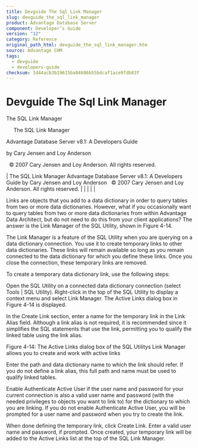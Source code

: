 ```yaml
---
title: Devguide The Sql Link Manager
slug: devguide_the_sql_link_manager
product: Advantage Database Server
component: Developer’s Guide
version: "12"
category: Reference
original_path_html: devguide_the_sql_link_manager.htm
source: Advantage CHM
tags:
  - devguide
  - developers-guide
checksum: 1d44acb3b19615ba84606b55bdcaf1ace9fdb83f
---
```


# Devguide The Sql Link Manager

The SQL Link Manager

     The SQL Link Manager

Advantage Database Server v8.1: A Developers Guide

by Cary Jensen and Loy Anderson

  © 2007 Cary Jensen and Loy Anderson. All rights reserved.

| The SQL Link Manager  Advantage Database Server v8.1: A Developers Guide  by Cary Jensen and Loy Anderson    © 2007 Cary Jensen and Loy Anderson. All rights reserved. |  |  |  |  |

Links are objects that you add to a data dictionary in order to query tables from two or more data dictionaries. However, what if you occasionally want to query tables from two or more data dictionaries from within Advantage Data Architect, but do not need to do this from your client applications? The answer is the Link Manager of the SQL Utility, shown in Figure 4-14.

The Link Manager is a feature of the SQL Utility when you are querying on a data dictionary connection. You use it to create temporary links to other data dictionaries. These links will remain available so long as you remain connected to the data dictionary for which you define these links. Once you close the connection, these temporary links are removed.

To create a temporary data dictionary link, use the following steps:

Open the SQL Utility on a connected data dictionary connection (select Tools | SQL Utility). Right-click in the top of the SQL Utility to display a context menu and select Link Manager. The Active Links dialog box in Figure 4-14 is displayed.

In the Create Link section, enter a name for the temporary link in the Link Alias field. Although a link alias is not required, it is recommended since it simplifies the SQL statements that use the link, permitting you to qualify the linked table using the link alias.

Figure 4-14: The Active Links dialog box of the SQL Utilitys Link Manager allows you to create and work with active links

Enter the path and data dictionary name to which the link should refer. If you do not define a link alias, this full path and name must be used to qualify linked tables.

Enable Authenticate Active User if the user name and password for your current connection is also a valid user name and password (with the needed privileges to objects you want to link to) for the dictionary to which you are linking. If you do not enable Authenticate Active User, you will be prompted for a user name and password when you try to create the link.

When done defining the temporary link, click Create Link. Enter a valid user name and password, if prompted. Once created, your temporary link will be added to the Active Links list at the top of the SQL Link Manager.
